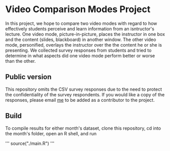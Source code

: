 # Video Comparison Modes Project
In this project, we hope to compare two video modes with regard to how effectively students perceive and learn information from an isntructor's lecture. One video mode, picture-in-picture, places the instructor in one box and the content (slides, blackboard) in another window. The other video mode, personified, overlays the instructor over the the content he or she is presenting. We collected survey responses from students and tried to determine in what aspects did one video mode perform better or worse than the other.

## Public version
This repository omits the CSV survey responses due to the need to protect the confidentiality of the survey respondents. If you would like a copy of the responses, please email [me](mailto:tklem2@illinois.edu) to be added as a contributor to the project.

## Build
To compile results for either month's dataset, clone this repository, cd into the month's folder, open an R shell, and run

'''
source("./main.R")
'''
